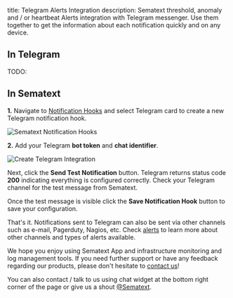 title: Telegram Alerts Integration
description: Sematext threshold, anomaly and / or heartbeat Alerts integration with Telegram messenger. Use them together to get the information about each notification quickly and on any device.

## In Telegram

TODO:

## In Sematext

**1.** Navigate to [Notification Hooks](https://apps.sematext.com/ui/webhook-create) and select Telegram card to create a new Telegram notification hook.

![Sematext Notification Hooks](../../images/integrations/sematext-notification-hooks.png "Sematext Notification Hook")

**2.** Add your Telegram **bot token** and **chat identifier**. 

<img class="content-modal-image" alt="Create Telegram Integration" src="../../images/integrations/create-telegram-integration.png" title="Create Telegram Integration">

Next, click the **Send Test Notification** button. Telegram returns status code **200** indicating everything is configured correctly. Check your Telegram channel for the test message from Sematext. 

Once the test message is visible click the **Save Notification Hook** button to save your configuration. 

That's it. Notifications sent to Telegram can also be sent via other channels such as e-mail, Pagerduty, Nagios, etc. Check [alerts](/integration) to learn more about other channels and types of alerts available.

We hope you enjoy using Sematext App and infrastructure monitoring and log management tools. If you need further support or have any feedback regarding our products, please don't hesitate to [contact us](mailto:support@sematext.com)!

You can also contact / talk to us using chat widget at the bottom right corner of the page or give us a shout [@Sematext](http://twitter.com/sematext).
